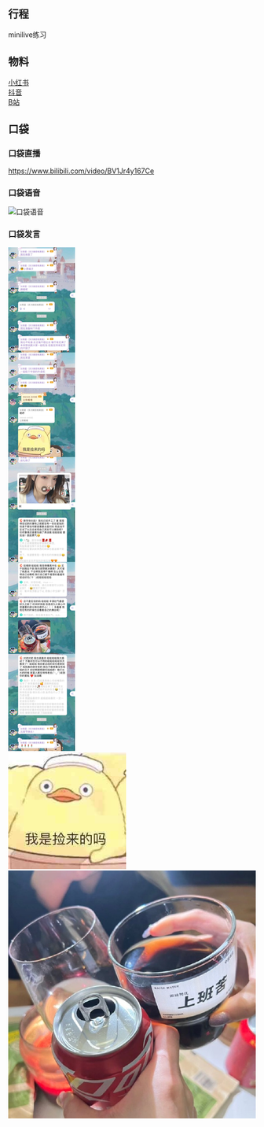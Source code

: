## 行程
minilive练习

## 物料
[小红书](http://www.xiaohongshu.com/discovery/item/620a6c8f0000000021035168)<br>
[抖音](https://www.douyin.com/video/7064576499470437646?modeFrom=userPost&secUid=MS4wLjABAAAAri8xH3Pya_zM3V_O21m0ubWjevZT6CYupz3ZauA083w)<br>
[B站](https://www.bilibili.com/video/BV1Ga41117AZ)<br>

## 口袋
### 口袋直播
https://www.bilibili.com/video/BV1Jr4y167Ce
### 口袋语音
![口袋语音](./pocket48/audios/)
### 口袋发言
![口袋发言](./pocket48/imgs/messages1.jpeg)<br>
![口袋发言](./pocket48/imgs/P1.jpeg)<br>
![口袋发言](./pocket48/imgs/P2.jpeg)<br>